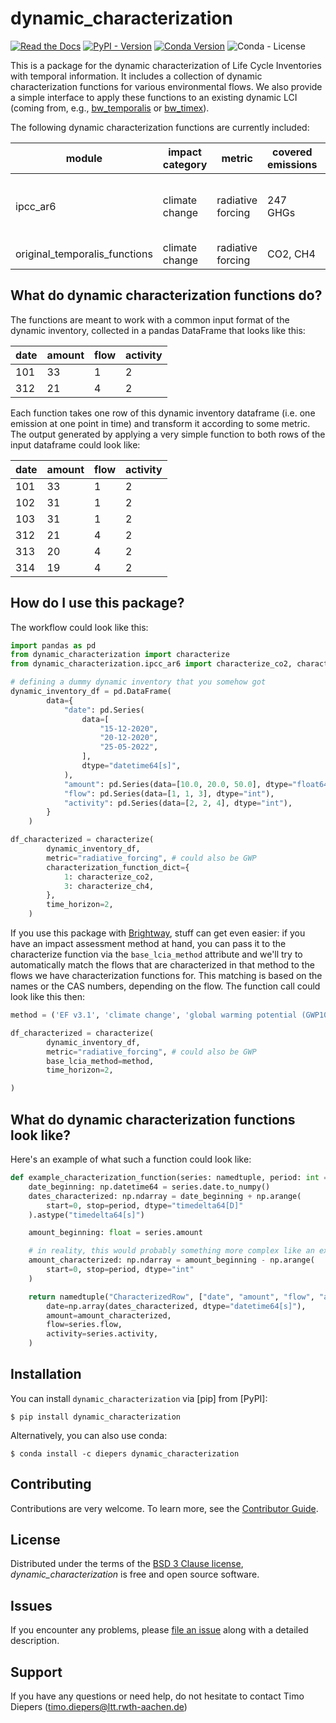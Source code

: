# dynamic_characterization

[![Read the Docs](https://img.shields.io/readthedocs/timex?label=documentation)](https://dynamic-characterization.readthedocs.io/en/latest/)
[![PyPI - Version](https://img.shields.io/pypi/v/dynamic-characterization?color=%2300549f)](https://pypi.org/project/dynamic-characterization/)
[![Conda Version](https://img.shields.io/conda/v/diepers/dynamic_characterization?label=conda)](https://anaconda.org/diepers/dynamic_characterization)
![Conda - License](https://img.shields.io/conda/l/diepers/bw_timex)

This is a package for the dynamic characterization of Life Cycle Inventories with temporal information. It includes a collection of dynamic characterization functions for various environmental flows. We also provide a simple interface to apply these functions to an existing dynamic LCI (coming from, e.g., [bw_temporalis](https://github.com/brightway-lca/bw_temporalis) or [bw_timex](https://github.com/brightway-lca/bw_timex)).

The following dynamic characterization functions are currently included:

| module |impact category | metric | covered emissions | source
|--------|-------|----------|----------|--|
| ipcc_ar6 | climate change | radiative forcing | 247 GHGs | radiative efficiencies & lifetimes from [IPCC AR6 Ch.7](https://www.ipcc.ch/report/ar6/wg1/chapter/chapter-7/) |
| original_temporalis_functions| climate change | radiative forcing | CO2, CH4 |[bw_temporalis](https://github.com/brightway-lca/bw_temporalis/tree/main)|

## What do dynamic characterization functions do?

The functions are meant to work with a common input format of the dynamic inventory, collected in a pandas DataFrame that looks like this:

| date | amount | flow | activity |
|-------|-------|------|----------|
| 101   | 33    | 1    | 2        |
| 312   | 21    | 4    | 2        |

Each function takes one row of this dynamic inventory dataframe (i.e. one emission at one point in time) and transform it according to some metric. The output generated by applying a very simple function to both rows of the input dataframe could look like:

| date | amount | flow | activity |
|------|--------|------|----------|
| 101  | 33     | 1    | 2        |
| 102  | 31     | 1    | 2        |
| 103  | 31     | 1    | 2        |
| 312  | 21     | 4    | 2        |
| 313  | 20     | 4    | 2        |
| 314  | 19     | 4    | 2        |

## How do I use this package?

The workflow could look like this:

```python
import pandas as pd
from dynamic_characterization import characterize
from dynamic_characterization.ipcc_ar6 import characterize_co2, characterize_ch4

# defining a dummy dynamic inventory that you somehow got
dynamic_inventory_df = pd.DataFrame(
        data={
            "date": pd.Series(
                data=[
                    "15-12-2020",
                    "20-12-2020",
                    "25-05-2022",
                ],
                dtype="datetime64[s]",
            ),
            "amount": pd.Series(data=[10.0, 20.0, 50.0], dtype="float64"),
            "flow": pd.Series(data=[1, 1, 3], dtype="int"),
            "activity": pd.Series(data=[2, 2, 4], dtype="int"),
        }
    )

df_characterized = characterize(
        dynamic_inventory_df,
        metric="radiative_forcing", # could also be GWP
        characterization_function_dict={
            1: characterize_co2,
            3: characterize_ch4,
        },
        time_horizon=2,
    )
```

If you use this package with [Brightway](https://docs.brightway.dev/en/latest/), stuff can get even easier: if you have an impact assessment method at hand, you can pass it to the characterize function via the `base_lcia_method` attribute and we'll try to automatically match the flows that are characterized in that method to the flows we have characterization functions for. This matching is based on the names or the CAS numbers, depending on the flow. The function call could look like this then:

```python
method = ('EF v3.1', 'climate change', 'global warming potential (GWP100)')

df_characterized = characterize(
        dynamic_inventory_df,
        metric="radiative_forcing", # could also be GWP
        base_lcia_method=method,
        time_horizon=2,

)
```

## What do dynamic characterization functions look like?

Here's an example of what such a function could look like:

```python
def example_characterization_function(series: namedtuple, period: int = 2) -> namedtuple:
    date_beginning: np.datetime64 = series.date.to_numpy()
    dates_characterized: np.ndarray = date_beginning + np.arange(
        start=0, stop=period, dtype="timedelta64[D]"
    ).astype("timedelta64[s]")

    amount_beginning: float = series.amount

    # in reality, this would probably something more complex like an exponential decay function
    amount_characterized: np.ndarray = amount_beginning - np.arange(
        start=0, stop=period, dtype="int"
    )

    return namedtuple("CharacterizedRow", ["date", "amount", "flow", "activity"])(
        date=np.array(dates_characterized, dtype="datetime64[s]"),
        amount=amount_characterized,
        flow=series.flow,
        activity=series.activity,
    )
````

## Installation

You can install `dynamic_characterization` via [pip] from [PyPI]:

```console
$ pip install dynamic_characterization
```

Alternatively, you can also use conda:

```console
$ conda install -c diepers dynamic_characterization
```

## Contributing

Contributions are very welcome.
To learn more, see the [Contributor Guide][Contributor Guide].

## License

Distributed under the terms of the [BSD 3 Clause license][License],
_dynamic_characterization_ is free and open source software.

## Issues

If you encounter any problems,
please [file an issue][Issue Tracker] along with a detailed description.

## Support

If you have any questions or need help, do not hesitate to contact Timo Diepers ([timo.diepers@ltt.rwth-aachen.de](mailto:timo.diepers@ltt.rwth-aachen.de))

<!-- github-only -->

[command-line reference]: https://dynamic-characterization.readthedocs.io/en/latest/usage.html
[License]: https://github.com/TimoDiepers/dynamic_characterization/blob/main/LICENSE
[Contributor Guide]: https://github.com/TimoDiepers/dynamic_characterization/blob/main/CONTRIBUTING.md
[Issue Tracker]: https://github.com/TimoDiepers/dynamic_characterization/issues
